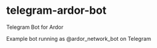 # telegram-ardor-bot
 Telegram Bot for Ardor

 Example bot running as @ardor_network_bot on Telegram
